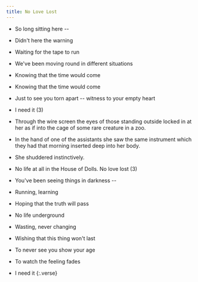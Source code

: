 ```yaml
---
title: No Love Lost
---
```

- So long sitting here --
- Didn't here the warning
- Waiting for the tape to run
- We've been moving round in different
situations
- Knowing that the time would come
- Knowing that the time would come
- Just to see you torn apart --
witness to your empty heart
- I need it (3)

- Through the wire screen the eyes
of those standing outside
locked in at her as if into the cage
of some rare creature in a zoo.
- In the hand of one of the assistants she saw
the same instrument which they had that
morning inserted deep
into her body.
- She shuddered instinctively.
- No life at all in the House
of Dolls. No love lost (3)

- You've been seeing things in darkness --
- Running, learning
- Hoping that the truth will pass
- No life underground
- Wasting, never changing
- Wishing that this thing won't last
- To never see you show your age
- To watch the feeling fades
- I need it
{:.verse}

